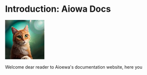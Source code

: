 # Introduction: Aiowa Docs

![](assets/aioewa_logo.png)

Welcome dear reader to Aioewa's documentation website, here you 